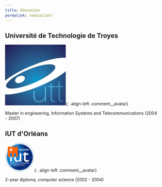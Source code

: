 ```yaml
---
title: Education
permalink: /education/
---
```


## Université de Technologie de Troyes

![UTT](../assets/images/logo_utt.png){: .align-left .comment__avatar}

Master in engineering, Information Systems and Telecommunications (2004 - 2007)

## IUT d'Orléans

![IUT](../assets/images/logo_iut.png){: .align-left .comment__avatar}

2-year diploma, computer science (2002 - 2004)